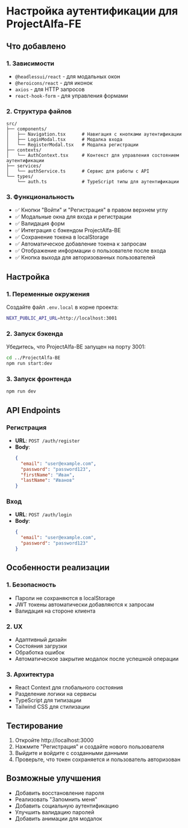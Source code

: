 # Настройка аутентификации для ProjectAlfa-FE

## Что добавлено

### 1. Зависимости

- `@headlessui/react` - для модальных окон
- `@heroicons/react` - для иконок
- `axios` - для HTTP запросов
- `react-hook-form` - для управления формами

### 2. Структура файлов

```
src/
├── components/
│   ├── Navigation.tsx      # Навигация с кнопками аутентификации
│   ├── LoginModal.tsx      # Модалка входа
│   └── RegisterModal.tsx   # Модалка регистрации
├── contexts/
│   └── AuthContext.tsx     # Контекст для управления состоянием аутентификации
├── services/
│   └── authService.ts      # Сервис для работы с API
└── types/
    └── auth.ts             # TypeScript типы для аутентификации
```

### 3. Функциональность

- ✅ Кнопки "Войти" и "Регистрация" в правом верхнем углу
- ✅ Модальные окна для входа и регистрации
- ✅ Валидация форм
- ✅ Интеграция с бэкендом ProjectAlfa-BE
- ✅ Сохранение токена в localStorage
- ✅ Автоматическое добавление токена к запросам
- ✅ Отображение информации о пользователе после входа
- ✅ Кнопка выхода для авторизованных пользователей

## Настройка

### 1. Переменные окружения

Создайте файл `.env.local` в корне проекта:

```bash
NEXT_PUBLIC_API_URL=http://localhost:3001
```

### 2. Запуск бэкенда

Убедитесь, что ProjectAlfa-BE запущен на порту 3001:

```bash
cd ../ProjectAlfa-BE
npm run start:dev
```

### 3. Запуск фронтенда

```bash
npm run dev
```

## API Endpoints

### Регистрация

- **URL**: `POST /auth/register`
- **Body**:
  ```json
  {
  	"email": "user@example.com",
  	"password": "password123",
  	"firstName": "Иван",
  	"lastName": "Иванов"
  }
  ```

### Вход

- **URL**: `POST /auth/login`
- **Body**:
  ```json
  {
  	"email": "user@example.com",
  	"password": "password123"
  }
  ```

## Особенности реализации

### 1. Безопасность

- Пароли не сохраняются в localStorage
- JWT токены автоматически добавляются к запросам
- Валидация на стороне клиента

### 2. UX

- Адаптивный дизайн
- Состояния загрузки
- Обработка ошибок
- Автоматическое закрытие модалок после успешной операции

### 3. Архитектура

- React Context для глобального состояния
- Разделение логики на сервисы
- TypeScript для типизации
- Tailwind CSS для стилизации

## Тестирование

1. Откройте http://localhost:3000
2. Нажмите "Регистрация" и создайте нового пользователя
3. Выйдите и войдите с созданными данными
4. Проверьте, что токен сохраняется и пользователь авторизован

## Возможные улучшения

- Добавить восстановление пароля
- Реализовать "Запомнить меня"
- Добавить социальную аутентификацию
- Улучшить валидацию паролей
- Добавить анимации для модалок
